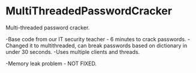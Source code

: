 # MultiThreadedPasswordCracker
Multi-threaded password cracker. 

-Base code from our IT security teacher - 6 minutes to crack passwords.
-Changed it to multithreaded, can break passwords based on dictionary in under 30 seconds.
-Uses multiple clients and threads.

-Memory leak problem - NOT FIXED.
